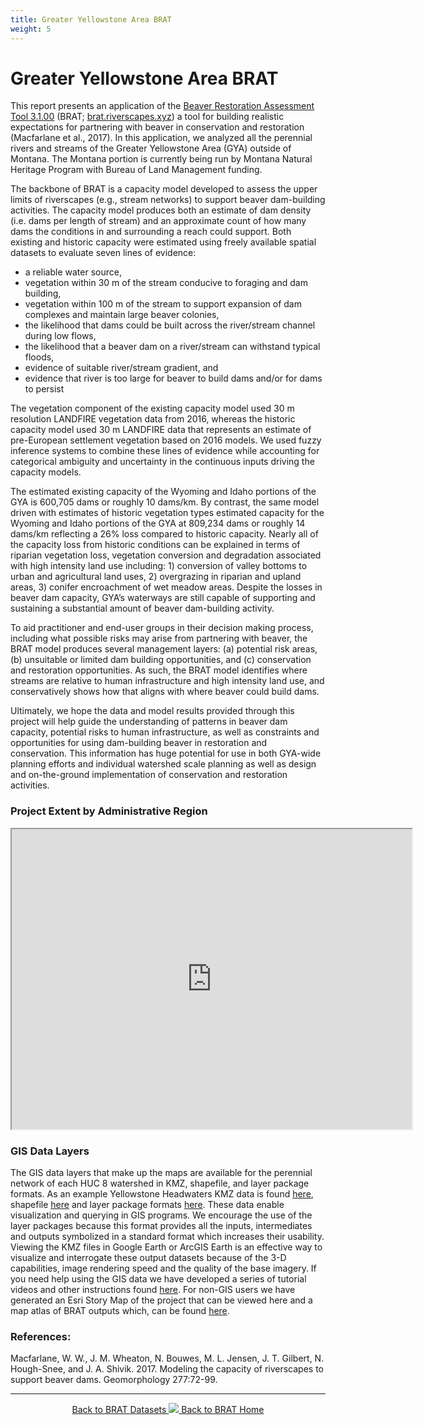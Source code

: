 ```yaml
---
title: Greater Yellowstone Area BRAT
weight: 5
---
```

# Greater Yellowstone Area BRAT


This report presents an application of the [Beaver Restoration Assessment Tool 3.1.00](https://github.com/Riverscapes/pyBRAT/releases/tag/3.1.00)  (BRAT; [brat.riverscapes.xyz](http://brat.riverscapes.xyz/)) a tool for building realistic expectations for partnering with beaver in conservation and restoration (Macfarlane et al., 2017). In this application, we analyzed all the perennial rivers and streams of the Greater Yellowstone Area (GYA) outside of Montana. The Montana portion is currently being run by Montana Natural Heritage Program with Bureau of Land Management funding.

The backbone of BRAT is a capacity model developed to assess the upper limits of riverscapes (e.g., stream networks) to support beaver dam-building activities. The capacity model produces both an estimate of dam density (i.e. dams per length of stream) and an approximate count of how many dams the conditions in and surrounding a reach could support. Both existing and historic capacity were estimated using freely available spatial datasets to evaluate seven lines of evidence: 
* a reliable water source,
* vegetation within 30 m of the stream conducive to foraging and dam building,
* vegetation within 100 m of the stream to support expansion of dam complexes and maintain large beaver colonies, 
* the likelihood that dams could be built across the river/stream channel during low flows,
* the likelihood that a beaver dam on a river/stream can withstand typical floods,
* evidence of suitable river/stream gradient, and 
* evidence that river is too large for beaver to build dams and/or for dams to persist 

The vegetation component of the existing capacity model used 30 m resolution LANDFIRE vegetation data from 2016, whereas the historic capacity model used 30 m LANDFIRE data that represents an estimate of pre-European settlement vegetation based on 2016 models. We used fuzzy inference systems to combine these lines of evidence while accounting for categorical ambiguity and uncertainty in the continuous inputs driving the capacity models.

The estimated existing capacity of the Wyoming and Idaho portions of the GYA is 600,705 dams or roughly 10 dams/km. By contrast, the same model driven with estimates of historic vegetation types estimated capacity for the Wyoming and Idaho portions of the GYA at 809,234 dams or roughly 14 dams/km reflecting a 26% loss compared to historic capacity. Nearly all of the capacity loss from historic conditions can be explained in terms of riparian vegetation loss, vegetation conversion and degradation associated with high intensity land use including: 1) conversion of valley bottoms to urban and agricultural land uses, 2) overgrazing in riparian and upland areas, 3) conifer encroachment of wet meadow areas. Despite the losses in beaver dam capacity, GYA’s waterways are still capable of supporting and sustaining a substantial amount of beaver dam-building activity.

To aid practitioner and end-user groups in their decision making process, including what possible risks may arise from partnering with beaver, the BRAT model produces several management layers: (a) potential risk areas, (b) unsuitable or limited dam building opportunities, and (c) conservation and restoration opportunities. As such, the BRAT model identifies where streams are relative to human infrastructure and high intensity land use, and conservatively shows how that aligns with where beaver could build dams.

Ultimately, we hope the data and model results provided through this project will help guide the understanding of patterns in beaver dam capacity, potential risks to human infrastructure, as well as constraints and opportunities for using dam-building beaver in restoration and conservation. This information has huge potential for use in both GYA-wide planning efforts and individual watershed scale planning as well as design and on-the-ground implementation of conservation and restoration activities.



### Project Extent by Administrative Region

<iframe src="https://www.google.com/maps/d/embed?mid=1LSfus_FgcgOK8wfUh1ci2QeCt_GhvSYP" width="640" height="480"></iframe>

### GIS Data Layers

The GIS data layers that make up the maps are available for the perennial network of each HUC 8 watershed in KMZ, shapefile, and layer package formats. As an example Yellowstone Headwaters KMZ data is found [here](https://usu.box.com/s/v56ylbrcustutlu5o0m4p67qc9e106sn), shapefile [here](https://usu.box.com/s/2b67ynrsjn3d5tkas01z495f0tb5yq3h) and layer package formats [here](https://usu.box.com/s/f3c275yzj3qs29mvvhgh2th9h8rujc08). These data enable visualization and querying in GIS programs. We encourage the use of the layer packages because this format provides all the inputs, intermediates and outputs symbolized in a standard format which increases their usability. Viewing the KMZ files in Google Earth or ArcGIS Earth is an effective way to visualize and interrogate these output datasets because of the 3-D capabilities, image rendering speed and the quality of the base imagery. If you need help using the GIS data we have developed a series of tutorial videos and other instructions found [here](http://brat.riverscapes.xyz/Documentation/Tutorials/). For non-GIS users we have generated an Esri Story Map of the project that can be viewed here and a map atlas of BRAT outputs which, can be found [here](https://usu.box.com/s/mh77t79zi2up11sauo0zkfldtv3dcd0a).


### References:

Macfarlane, W. W., J. M. Wheaton, N. Bouwes, M. L. Jensen, J. T. Gilbert, N. Hough-Snee, and J. A. Shivik. 2017. Modeling the capacity of riverscapes to support beaver dams. Geomorphology 277:72-99.

------
<div align="center">
	<a class="hollow button" href="{{ site.baseurl }}/BRATData/"><i class="fa fa-info-circle"></i> Back to BRAT Datasets </a>
	<a class="hollow button" href="{{ site.baseurl }}/"><img src="{{ site.baseurl }}/assets/images/favicons/favicon-16x16.png">  Back to BRAT Home </a>  
</div>
